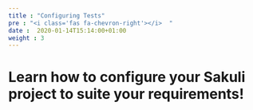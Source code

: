 ```yaml
---
title : "Configuring Tests"
pre : "<i class='fas fa-chevron-right'></i>  "
date :  2020-01-14T15:14:00+01:00
weight : 3
---
```


# Learn how to configure your Sakuli project to suite your requirements! 